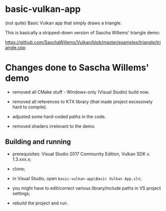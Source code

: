 # basic-vulkan-app

(not quite) Basic Vulkan app that simply draws a triangle.

This is basically a stripped-down version of Sascha Willems' triangle demo:

https://github.com/SaschaWillems/Vulkan/blob/master/examples/triangle/triangle.cpp

# Changes done to Sascha Willems' demo

- removed all CMake stuff - Windows-only (Visual Studio) build now.

- removed all references to KTX library (that made project excessively hard to compile).

- adjusted some hard-coded paths in the code.

- removed shaders irrelevant to the demo.

## Building and running

- prerequisites: Visual Studio 2017 Community Edition, Vulkan SDK v. 1.3.xxx.x;

- clone;

- in Visual Studio, open `basic-vulkan-app\Basic Vulkan App.sln`;

- you might have to edit/correct various library/include paths in VS project settings;

- rebuild the project and run.